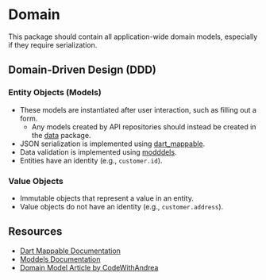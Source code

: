 
# Domain

This package should contain all application-wide domain models, especially if they require
serialization.

## Domain-Driven Design (DDD)

### Entity Objects (Models)

- These models are instantiated after user interaction, such as filling out a form.
  - Any models created by API repositories should instead be created in the [data](/packages/data/) package.
- JSON serialization is implemented using [dart_mappable](https://pub.dev/packages/dart_mappable).
- Data validation is implemented using [modddels](https://pub.dev/packages/moddels).
- Entities have an identity (e.g., `customer.id`).

### Value Objects

- Immutable objects that represent a value in an entity.
- Value objects do not have an identity (e.g., `customer.address`).

## Resources

- [Dart Mappable Documentation](https://pub.dev/documentation/dart_mappable/latest/topics/Introduction-topic.html)
- [Moddels Documentation](https://docs.modddels.dev/)
- [Domain Model Article by CodeWithAndrea](https://codewithandrea.com/articles/flutter-app-architecture-domain-model/)
